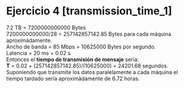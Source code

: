 # Ejercicio 4 [transmission_time_1]
7.2 TB = 7200000000000 Bytes  
7200000000000/28 = 257142857142.85 Bytes para cada máquina aproximádamente.  
Ancho de banda = 85 Mbps = 10625000 Bytes por segundo.  
Latencia = 20 ms = 0.02 s  
Entonces el **tiempo de transmisión de mensaje** sería:  
**T** = 0.02 + (257142857142.85)/(10625000) = 24201.68 segundos.  
Suponiendo que transmite los datos paralelamente a cada máquina el tiempo tardado sería aproximádamente de 6.72 horas.  
